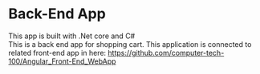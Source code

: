 # Back-End App
This app is built with .Net core and C# <br>
This is a back end app for shopping cart. This application is connected to related front-end app in here: https://github.com/computer-tech-100/Angular_Front-End_WebApp
